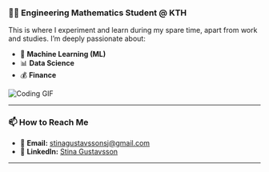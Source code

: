 ### 👩‍🎓 Engineering Mathematics Student @ KTH

This is where I experiment and learn during my spare time, apart from work and studies. I’m deeply passionate about:

- 🤖 **Machine Learning (ML)**
- 📊 **Data Science**
- 💰 **Finance**

![Coding GIF](https://giphy.com/gifs/socialmedia-discoball-bynik-cOhwMfxNJoJpzdRhQ6)

---

### 📫 How to Reach Me

- 📧 **Email:** [stinagustavssonsj@gmail.com](mailto:stinagustavssonsj@gmail.com)
- 💼 **LinkedIn:** [Stina Gustavsson](https://www.linkedin.com/in/stina-gustavsson-32b90a1b0)

---

<!--
**stinagus/stinagus** is a ✨ _special_ ✨ repository because its `README.md` (this file) appears on your GitHub profile.

Here are some ideas to get you started:

- 🔭 I’m currently working on ...
- 🌱 I’m currently learning ...
- 👯 I’m looking to collaborate on ...
- 🤔 I’m looking for help with ...
- 💬 Ask me about ...
- 📫 How to reach me: ...
- 😄 Pronouns: ...
- ⚡ Fun fact: ...
-->
